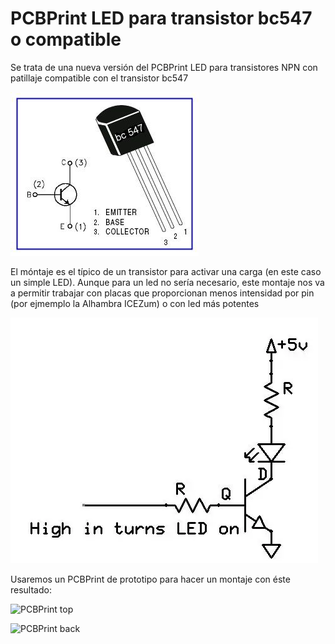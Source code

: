 # PCBPrint LED para transistor bc547 o compatible

Se trata de una nueva versión del PCBPrint LED para transistores NPN con patillaje compatible con el transistor bc547

![bc547](../images/bc547_pinout.jpg)

El móntaje es el típico de un transistor para activar una carga (en este caso un simple LED). Aunque para un led no sería necesario, este montaje nos va a permitir trabajar con placas que proporcionan menos intensidad por pin (por ejmemplo la Alhambra ICEZum) o con led más potentes

![](../images/LED_driver.png)

Usaremos un PCBPrint de prototipo para hacer un montaje con éste  resultado:

![PCBPrint top](https://lh3.googleusercontent.com/faS4u0jSnPc2ternjIO0dI98AgeIof-VYvwydO_39pRlzklZmNVJVevmMY9PZ4FkgxjcqfSFqsM=w1073-h936-no)

![PCBPrint back](https://lh3.googleusercontent.com/5uB8PsEALy_MaY9uSvj1uUVOqWu1JtSsYbjpWO5b4dJNfe-9KRMkYdf3u674VwIS0xl4VsR6ayc=w1170-h935-no)
